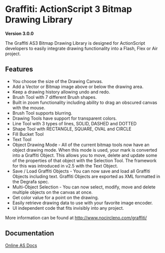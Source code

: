 # Graffiti: ActionScript 3 Bitmap Drawing Library
**Version 3.0.0**

The Graffiti AS3 Bitmap Drawing Library is designed for ActionScript developers to easily integrate drawing functionality into a Flash, Flex or Air project.

## Features

* You choose the size of the Drawing Canvas.			 	
* Add a Vector or Bitmap image above or below the drawing area.		
* Keep a drawing history allowing undo and redo.		 
* Brush Tool with 7 different Brush shapes.		
* Built in zoom functionality including ability to drag an obscured canvas with the mouse.		 
* Brush Tool supports blurring.		 
* Drawing Tools have support for transparent colors.		
* Line Tool with 3 types of lines, SOLID, DASHED and DOTTED		 
* Shape Tool with RECTANGLE, SQUARE, OVAL and CIRCLE		 
* Fill Bucket Tool		 
* Text Tool	
* Object Drawing Mode - All of the current bitmap tools now have an object drawing mode. When this mode is used, your mark is converted into a Graffiti Object. This allows you to move, delete and update some of the properties of that object with the Selection Tool. The framework for this was introduced in v2.5 with the Text Object.
* Save / Load Graffiti Objects - You can now save and load all Graffiti Objects including text. Graffiti Objects are exported as XML formatted in the Degrafa spec.
* Multi-Object Selection - You can now select, modify, move and delete multiple objects on the canvas at once.	 
* Get color value for a point on the drawing.		 
* Easily retrieve drawing data to use with your favorite image encoder.		
* UI independent code that fits invisibly into any project.

More information can be found at <http://www.nocircleno.com/graffiti/>

## Documentation

[Online AS Docs](http://www.nocircleno.com/graffiti/docs/3.0/ "Online AS Docs")

